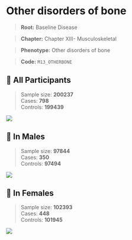 # Other disorders of bone

> **Root:** Baseline Disease  

> **Chapter:** Chapter XIII- Musculoskeletal  

> **Phenotype:** Other disorders of bone  

> **Code:** `M13_OTHERBONE`

## 🧪 All Participants  
> Sample size: **200237**  
> Cases: **798**  
> Controls: **199439**
<img src="/Disease/Figures/ALL/Baseline/M13_OTHERBONE.png"/>
<CsvTable src="/Disease_Data/ALL/Baseline/LG_M13_OTHERBONE.csv" label="🔍 View full results" />

## 👨 In Males  
> Sample size: **97844**  
> Cases: **350**  
> Controls: **97494**
<img src="/Disease/Figures/Male/Baseline/M13_OTHERBONE.png"/>
<CsvTable src="/Disease_Data/Male/Baseline/LG_M13_OTHERBONE.csv" label="🔍 View full results" />

## 👩 In Females  
> Sample size: **102393**  
> Cases: **448**  
> Controls: **101945**
<img src="/Disease/Figures/Female/Baseline/M13_OTHERBONE.png"/>
<CsvTable src="/Disease_Data/Female/Baseline/LG_M13_OTHERBONE.csv" label="🔍 View full results" />
